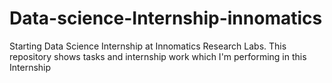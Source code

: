 # Data-science-Internship-innomatics
Starting Data Science Internship at Innomatics Research Labs. This repository shows tasks and internship work which I'm performing in this Internship
